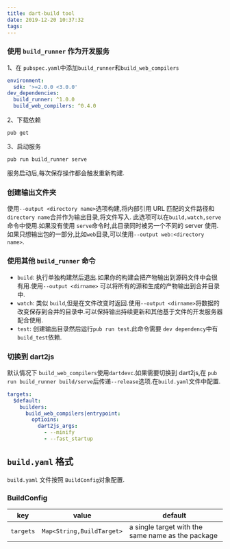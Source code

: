```yaml
---
title: dart-build tool
date: 2019-12-20 10:37:32
tags:
---
```

### 使用 `build_runner` 作为开发服务
1、在 `pubspec.yaml`中添加`build_runner`和`build_web_compilers`

```yaml
environment:
  sdk: '>=2.0.0 <3.0.0'
dev_dependencies:
  build_runner: ^1.0.0
  build_web_compilers: ^0.4.0
```
2、下载依赖
```shell
pub get
```
3、启动服务
```shell
pub run build_runner serve
```
服务启动后,每次保存操作都会触发重新构建.

### 创建输出文件夹

使用`--output <directory name>`选项构建,将内部引用 URL 匹配的文件路径和`directory name`合并作为输出目录,将文件写入.
此选项可以在`build,watch,serve`命令中使用.如果没有使用 `serve`命令时,此目录同时被另一个不同的 server 使用.
如果只想输出包的一部分,比如`web`目录,可以使用`--output web:<directory name>`.

### 使用其他 `build_runner` 命令

- `build`: 执行单独构建然后退出.如果你的构建会把产物输出到源码文件中会很有用.使用`--output <dirname>` 可以将所有的源和生成的产物输出到合并目录中.
- `watch`: 类似 `build`,但是在文件改变时返回.使用`--output <dirname>`将数据的改变保存到合并的目录中.可以保持输出持续更新和其他基于文件的开发服务器配合使用.
- `test`: 创建输出目录然后运行`pub run test`.此命令需要 `dev dependency`中有`build_test`依赖.

### 切换到 dart2js

默认情况下 `build_web_compilers`使用`dartdevc`.如果需要切换到 dart2js,在 `pub run build_runner build/serve`后传递`--release`选项.在`build.yaml`文件中配置.
```yaml
targets:
  $default:
    builders:
      build_web_compilers|entrypoint:
        optioins:
          dart2js_args:
            - --minify
            - --fast_startup
```

## `build.yaml` 格式

`build.yaml` 文件按照 `BuildConfig`对象配置.

### BuildConfig


| key | value   | default                                                 |
| ------ | ------ | --------  |
| `targets`     | `Map<String,BuildTarget>` | a single target with the same name as the package      |